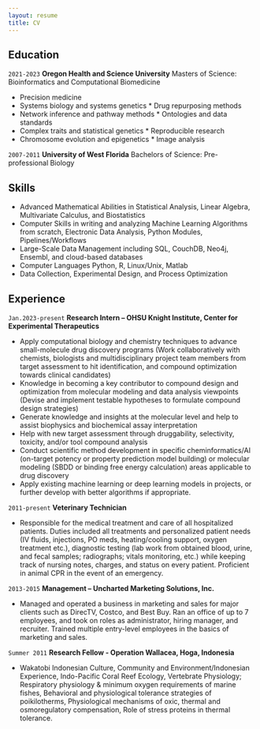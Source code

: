 ```yaml
---
layout: resume
title: CV
---
```



## Education
`2021-2023`
__Oregon Health and Science University__
Masters of Science: Bioinformatics and Computational Biomedicine

* Precision medicine
* Systems biology and systems genetics      * Drug repurposing methods
* Network inference and pathway methods     * Ontologies and data standards
* Complex traits and statistical genetics   * Reproducible research
* Chromosome evolution and epigenetics      * Image analysis

`2007-2011`
__University of West Florida__
Bachelors of Science: Pre-professional Biology

## Skills
* Advanced Mathematical Abilities in Statistical Analysis, Linear Algebra, Multivariate Calculus, and Biostatistics
* Computer Skills in writing and analyzing Machine Learning Algorithms from scratch, Electronic Data Analysis, Python Modules, Pipelines/Workflows
* Large-Scale Data Management including SQL, CouchDB, Neo4j, Ensembl, and cloud-based databases
* Computer Languages Python, R, Linux/Unix, Matlab
* Data Collection, Experimental Design, and Process Optimization


## Experience

`Jan.2023-present`
__Research Intern – OHSU Knight Institute, Center for Experimental Therapeutics__
* Apply computational biology and chemistry techniques to advance small-molecule drug discovery programs (Work collaboratively with chemists, biologists and multidisciplinary project team members from target assessment to hit identification, and compound optimization towards clinical candidates)
* Knowledge in becoming a key contributor to compound design and optimization from molecular modeling and data analysis viewpoints (Devise and implement testable hypotheses to formulate compound design strategies)
* Generate knowledge and insights at the molecular level and help to assist biophysics and biochemical assay interpretation
* Help with new target assessment through druggability, selectivity, toxicity, and/or tool compound analysis
* Conduct scientific method development in specific cheminformatics/AI (on-target potency or property prediction model building) or molecular modeling (SBDD or binding free energy calculation) areas applicable to drug discovery
* Apply existing machine learning or deep learning models in projects, or further develop with better algorithms if appropriate.

`2011-present`
__Veterinary Technician__ 
* Responsible for the medical treatment and care of all hospitalized patients. Duties included all treatments and personalized patient needs (IV fluids, injections, PO meds, heating/cooling support, oxygen treatment etc.), diagnostic testing (lab work from obtained blood, urine, and fecal samples; radiographs; vitals monitoring, etc.) while keeping track of nursing notes, charges, and status on every patient. Proficient in animal CPR in the event of an emergency.

`2013-2015`
__Management – Uncharted Marketing Solutions, Inc.__ 
* Managed and operated a business in marketing and sales for major clients such as DirecTV, Costco, and Best Buy. Ran an office of up to 7 employees, and took on roles as administrator, hiring manager, and recruiter. Trained multiple entry-level employees in the basics of marketing and sales.

`Summer 2011`
__Research Fellow - Operation Wallacea, Hoga, Indonesia__
* Wakatobi Indonesian Culture, Community and Environment/Indonesian Experience, Indo-Pacific Coral Reef Ecology, Vertebrate Physiology; Respiratory physiology & minimum oxygen requirements of marine fishes, Behavioral and physiological tolerance strategies of poikilotherms, Physiological mechanisms of oxic, thermal and osmoregulatory compensation, Role of stress proteins in thermal tolerance.


<!-- ### Footer

Last updated: September 2023 -->


